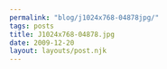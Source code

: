 ```yaml
---
permalink: "blog/j1024x768-04878jpg/"
tags: posts
title: J1024x768-04878.jpg
date: 2009-12-20
layout: layouts/post.njk
---
```


